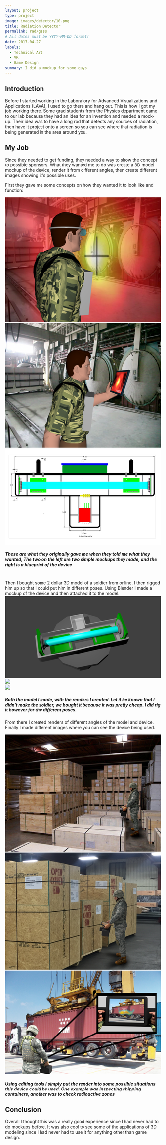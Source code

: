 ```yaml
---
layout: project
type: project
image: images/detector/10.png
title: Radiation Detector
permalink: rad/gsss
# All dates must be YYYY-MM-DD format!
date: 2017-04-27
labels:
  - Technical Art
  - VR
  - Game Design
summary: I did a mockup for some guys
---
```



## Introduction

Before I started working in the Laboratory for Advanced Visualizations and Applications (LAVA), I used to go there and hang out.  This is how I got my job working there.  Some grad students from the Physics department came to our lab because they had an idea for an invention and needed a mock-up.  Their idea was to have a long rod that detects any sources of radiation, then have it project onto a screen so you can see where that radiation is being generated in the area around you.

## My Job

Since they needed to get funding, they needed a way to show the concept to possible sponsors.  What they wanted me to do was create a 3D model mockup of the device, render it from different angles, then create different images showing it's possible uses. 

First they gave me some concepts on how they wanted it to look like and function:

<div class="ui stackable three column grid">
  <div class = "ui column">
    <img class = "ui rounded fluid image" src = "../images/detector/1.png">
  </div>
  <div class = "ui column">
    <img class = "ui rounded fluid image" src = "../images/detector/2.png">
  </div>
  <div class = "ui column">
    <img class = "ui rounded fluid image" src = "../images/detector/9.PNG">
  </div>
</div>
<h5>These are what they originally gave me when they told me what they wanted, The two on the left are two simple mockups they made, and the right is a blueprint of the device</h5>

<br>
Then I bought some 2 dollar 3D model of a soldier from online.  I then rigged him up so that I could put him in different poses.  Using Blender I made a mockup of the device and then attached it to the model.  
<br>

<div class="ui stackable three column grid">
  <div class = "ui column">
    <img class = "ui rounded fluid image" src = "../images/detector/3.png">
  </div>
  <div class = "ui column">
    <img class = "ui rounded fluid image" src = "../images/detector/4.png">
  </div>
  <div class = "ui column">
    <img class = "ui rounded fluid image" src = "../images/detector/5.png">
  </div>
</div>
<h5>Both the model I made, with the renders I created.  Let it be known that I didn't make the soldier, we bought it because it was pretty cheap.  I did rig it however for the different poses.</h5>

From there I created renders of different angles of the model and device.  Finally I made different images where you can see the device being used.

<div class="ui stackable three column grid">
  <div class = "ui column">
    <img class = "ui rounded fluid image" src = "../images/detector/6.jpg">
  </div>
  <div class = "ui column">
    <img class = "ui rounded fluid image" src = "../images/detector/7.jpg">
  </div>
  <div class = "ui column">
    <img class = "ui rounded fluid image" src = "../images/detector/8.jpg">
  </div>
</div>
<h5>Using editing tools I simply put the render into some possible situations this device could be used.  One example was inspecting shipping containers, another was to check radioactive zones</h5>

## Conclusion

Overall I thought this was a really good experience since I had never had to do mockups before.  It was also cool to see some of the applications of 3D modeling since I had never had to use it for anything other than game design.
